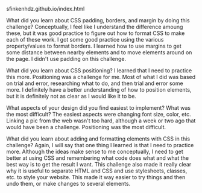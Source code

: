 

sfinkenhdz.github.io/index.html

What did you learn about CSS padding, borders, and margin by doing this challenge?
Conceptually, I feel like I understand the difference amoung these, but it was good practice to figure out how to format CSS to make each of these work. I got some good practice using the various property/values to format borders. I learned how to use margins to get some distance between nearby elements and to move elements around on the page. I didn't use padding on this challenge.

What did you learn about CSS positioning?
I learned that I need to practice this more. Positioning was a challenge for me. Most of what I did was based on trial and error, researching what to do, and then trial and error some more. I definitely have a better understanding of how to position elements, but it is definitely not as clear as I would like it to be.

What aspects of your design did you find easiest to implement? What was the most difficult?
The easiest aspects were changing font size, color, etc. Linking a pic from the web wasn't too hard, although a week or two ago that would have been a challenge. Positioning was the most difficult.

What did you learn about adding and formatting elements with CSS in this challenge? 
Again, I will say that one thing I learned is that I need to practice more. Although the ideas make sense to me conceptually, I need to get better at using CSS and remembering what code does what and what the best way is to get the result I want. This challenge also made it really clear why it is useful to separate HTML and CSS and use stylesheets, classes, etc. to style your website. This made it way easier to try things and then undo them, or make changes to several elements.